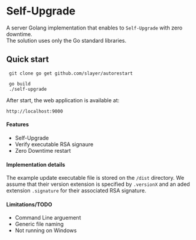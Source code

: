 # Self-Upgrade

A server Golang implementation that enables to `Self-Upgrade` with zero downtime.  
The solution uses only the Go standard libraries.

## Quick start
```
 git clone go get github.com/slayer/autorestart
 
 go build
 ./self-upgrade 

```

After start, the web application is available at:
```
http://localhost:9000
```

#### Features
- Self-Upgrade
- Verify executable RSA signaure
- Zero Downtime restart

#### Implementation details

The example update executable file is stored on the `/dist` directory. We assume that their version extension is specified by `.versionX` and an aded extension `.signature` for their associated RSA signature.

#### Limitations/TODO

- Command Line arguement
- Generic file naming
- Not running on Windows







